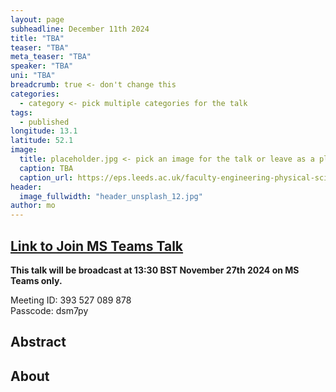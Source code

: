 ```yaml
---
layout: page
subheadline: December 11th 2024
title: "TBA"
teaser: "TBA"
meta_teaser: "TBA"
speaker: "TBA"
uni: "TBA"
breadcrumb: true <- don't change this
categories:
  - category <- pick multiple categories for the talk
tags:
  - published
longitude: 13.1
latitude: 52.1
image:
  title: placeholder.jpg <- pick an image for the talk or leave as a placeholder until you have one. This image needs to be saved in the images folder
  caption: TBA
  caption_url: https://eps.leeds.ac.uk/faculty-engineering-physical-sciences/pgr/8775/luis-mario-chaparro-jaquez
header:
  image_fullwidth: "header_unsplash_12.jpg"
author: mo
---
```


## [Link to Join MS Teams Talk](https://teams.microsoft.com/l/meetup-join/19%3ameeting_N2Q2NGY2NDEtYWVmNS00NzE3LWI0ZWMtMWFiZmE3NGM2MTc3%40thread.v2/0?context=%7b%22Tid%22%3a%22377e3d22-4ea1-422d-b0ad-8fcc89406b9e%22%2c%22Oid%22%3a%2243af9e94-a882-4d59-8a92-d00c8899065e%22%7d)

**This talk will be broadcast at 13:30 BST November 27th 2024 on MS Teams only.**

Meeting ID: 393 527 089 878 \
Passcode: dsm7py

## Abstract

## About
